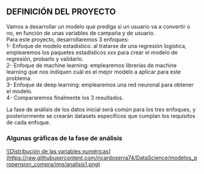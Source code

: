 ## DEFINICIÓN DEL PROYECTO <BR>
Vamos a desarrollar un modelo que prediga si un usuario va a convertir o no, en función de unas variables de campaña y de usuario. <br>
Para este proyecto, desarrollaremos 3 enfoques: <br>
1- Enfoque de modelo estadístico: al tratarse de una regresión logística, emplearemos los paquetes estadísticos xxx para crear el modelo de regresión, probarlo y validarlo. <br>
2- Enfoque de machine learning: emplearemos librerías de machine learning que nos indiquen cuál es el mejor modelo a aplicar para este problema. <br>
3- Enfoque de deep learning: emplearemos una red neuronal para obtener el modelo. <br>
4- Compararemos finalmente los 3 resultados. <br>

La fase de análisis de los datos inicial será común para los tres enfoques, y posteriormente se crearán datasets específicos que cumplan los requisitos de cada enfoque. <br>

### Algunas gráficas de la fase de análisis ###
[<span>![</span><span>Distribución de las variables numéricas</span><span>]</span><span>(</span><span>https://raw.githubusercontent.com/ricardoserra74/DataScience/modelos_propension_compra/img/analisis1.png</span><span>)</span>](https://github.com/ricardoserra74/DataScience/blob/main/modelos_propension_compra/img/analisis1.png?raw=true)
